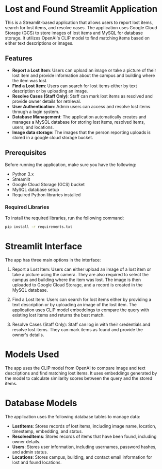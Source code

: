 # Lost and Found Streamlit Application

This is a Streamlit-based application that allows users to report lost items, search for lost items, and resolve cases. The application uses Google Cloud Storage (GCS) to store images of lost items and MySQL for database storage. It utilizes OpenAI's CLIP model to find matching items based on either text descriptions or images.

## Features

- **Report a Lost Item**: Users can upload an image or take a picture of their lost item and provide information about the campus and building where the item was lost.
- **Find a Lost Item**: Users can search for lost items either by text description or by uploading an image.
- **Resolve Cases (Staff Only)**: Staff can mark lost items as resolved and provide owner details for retrieval.
- **User Authentication**: Admin users can access and resolve lost items through a login system.
- **Database Management**: The application automatically creates and manages a MySQL database for storing lost items, resolved items, users, and locations.
- **Image data storage**: The images that the person reporting uploads is stored in a google cloud storage bucket.

## Prerequisites

Before running the application, make sure you have the following:

- Python 3.x
- Streamlit
- Google Cloud Storage (GCS) bucket
- MySQL database setup
- Required Python libraries installed

### Required Libraries

To install the required libraries, run the following command:

```bash
pip install -r requirements.txt
```

# Streamlit Interface
The app has three main options in the interface:

1. Report a Lost Item:
Users can either upload an image of a lost item or take a picture using the camera. They are also required to select the campus and building where the item was lost. The image is then uploaded to Google Cloud Storage, and a record is created in the MySQL database.

2. Find a Lost Item:
Users can search for lost items either by providing a text description or by uploading an image of the lost item. The application uses CLIP model embeddings to compare the query with existing lost items and returns the best match.

3. Resolve Cases (Staff Only):
Staff can log in with their credentials and resolve lost items. They can mark items as found and provide the owner's details.

# Models Used
The app uses the CLIP model from OpenAI to compare image and text descriptions and find matching lost items. It uses embeddings generated by the model to calculate similarity scores between the query and the stored items.

# Database Models
The application uses the following database tables to manage data:

- **LostItems**: Stores records of lost items, including image name, location, timestamp, embedding, and status.
- **ResolvedItems**: Stores records of items that have been found, including owner details.
- **Users**: Stores user information, including usernames, password hashes, and admin status.
- **Locations**: Stores campus, building, and contact email information for lost and found locations.
